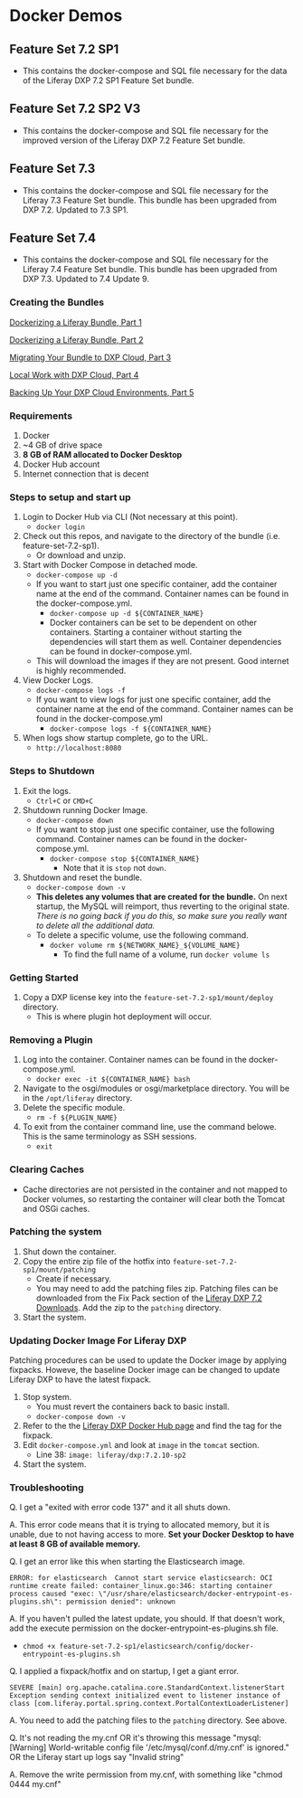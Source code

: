 # Docker Demos

## Feature Set 7.2 SP1
- This contains the docker-compose and SQL file necessary for the data of the Liferay DXP 7.2 SP1 Feature Set bundle.

## Feature Set 7.2 SP2 V3
- This contains the docker-compose and SQL file necessary for the improved version of the Liferay DXP 7.2 Feature Set bundle.

## Feature Set 7.3
- This contains the docker-compose and SQL file necessary for the Liferay 7.3 Feature Set bundle. This bundle has been upgraded from DXP 7.2. Updated to 7.3 SP1.

## Feature Set 7.4
- This contains the docker-compose and SQL file necessary for the Liferay 7.4 Feature Set bundle. This bundle has been upgraded from DXP 7.3. Updated to 7.4 Update 9.

### Creating the Bundles
[Dockerizing a Liferay Bundle, Part 1](https://liferay.dev/blogs/-/blogs/dockerizing-a-liferay-bundle-part-1)

[Dockerizing a Liferay Bundle, Part 2](https://liferay.dev/blogs/-/blogs/dockerizing-a-liferay-bundle-part-2)

[Migrating Your Bundle to DXP Cloud, Part 3](https://liferay.dev/blogs/-/blogs/migrating-your-bundle-to-dxp-cloud-part-3-)

[Local Work with DXP Cloud, Part 4](https://liferay.dev/blogs/-/blogs/local-work-with-dxp-cloud)

[Backing Up Your DXP Cloud Environments, Part 5](https://liferay.dev/blogs/-/blogs/backing-up-your-dxp-cloud-environments)

### Requirements
1. Docker
2. ~4 GB of drive space
3. **8 GB of RAM allocated to Docker Desktop**
4. Docker Hub account
5. Internet connection that is decent

### Steps to setup and start up
1. Login to Docker Hub via CLI (Not necessary at this point).
	- `docker login`
2. Check out this repos, and navigate to the directory of the bundle (i.e. feature-set-7.2-sp1).
	- Or download and unzip.
3. Start with Docker Compose in detached mode.
	- `docker-compose up -d`
	- If you want to start just one specific container, add the container name at the end of the command. Container names can be found in the docker-compose.yml.
		- `docker-compose up -d ${CONTAINER_NAME}`
		- Docker containers can be set to be dependent on other containers. Starting a container without starting the dependencies will start them as well. Container dependencies can be found in docker-compose.yml.
	- This will download the images if they are not present. Good internet is highly recommended.
4. View Docker Logs.
	- `docker-compose logs -f`
	- If you want to view logs for just one specific container, add the container name at the end of the command. Container names can be found in the docker-compose.yml
		- `docker-compose logs -f ${CONTAINER_NAME}`
5. When logs show startup complete, go to the URL.
	- `http://localhost:8080`
	
### Steps to Shutdown
1. Exit the logs.
	- `Ctrl+C` or `CMD+C`
2. Shutdown running Docker Image.
	- `docker-compose down`
	- If you want to stop just one specific container, use the following command. Container names can be found in the docker-compose.yml.
		- `docker-compose stop ${CONTAINER_NAME}`
			- Note that it is `stop` not `down`.
3. Shutdown and reset the bundle.
	- `docker-compose down -v`
	- **This deletes any volumes that are created for the bundle.** On next startup, the MySQL will reimport, thus reverting to the original state. *There is no going back if you do this, so make sure you really want to delete all the additional data.*
	- To delete a specific volume, use the following command.
		- `docker volume rm ${NETWORK_NAME}_${VOLUME_NAME}`
			- To find the full name of a volume, run `docker volume ls`
	
### Getting Started
1. Copy a DXP license key into the `feature-set-7.2-sp1/mount/deploy` directory.
	- This is where plugin hot deployment will occur.
	
### Removing a Plugin
1. Log into the container. Container names can be found in the docker-compose.yml.
	- `docker exec -it ${CONTAINER_NAME} bash`
2. Navigate to the osgi/modules or osgi/marketplace directory. You will be in the `/opt/liferay` directory.
3. Delete the specific module.
	- `rm -f ${PLUGIN_NAME}`
4. To exit from the container command line, use the command belowe. This is the same terminology as SSH sessions.
	- `exit`
	
### Clearing Caches
- Cache directories are not persisted in the container and not mapped to Docker volumes, so restarting the container will clear both the Tomcat and OSGi caches.

### Patching the system
1. Shut down the container.
2. Copy the entire zip file of the hotfix into `feature-set-7.2-sp1/mount/patching`
	- Create if necessary.
	- You may need to add the patching files zip. Patching files can be downloaded from the Fix Pack section of the [Liferay DXP 7.2 Downloads](https://help.liferay.com/hc/en-us/categories/360001749912). Add the zip to the `patching` directory.
3. Start the system.

### Updating Docker Image For Liferay DXP
Patching procedures can be used to update the Docker image by applying fixpacks. Howeve, the baseline Docker image can be changed to update Liferay DXP to have the latest fixpack.

1. Stop system.
	- You must revert the containers back to basic install.
	- `docker-compose down -v`
2. Refer to the the [Liferay DXP Docker Hub page](https://hub.docker.com/r/liferay/dxp/tags) and find the tag for the fixpack.
3. Edit `docker-compose.yml` and look at `image` in the `tomcat` section.
	- Line 38: `image: liferay/dxp:7.2.10-sp2`
4. Start the system.

	
### Troubleshooting
Q. I get a "exited with error code 137" and it all shuts down.

A. This error code means that it is trying to allocated memory, but it is unable, due to not having access to more. **Set your Docker Desktop to have at least 8 GB of available memory.**

Q. I get an error like this when starting the Elasticsearch image.

`ERROR: for elasticsearch  Cannot start service elasticsearch: OCI runtime create failed: container_linux.go:346: starting container process caused "exec: \"/usr/share/elasticsearch/docker-entrypoint-es-plugins.sh\": permission denied": unknown`

A. If you haven't pulled the latest update, you should. If that doesn't work, add the execute permission on the docker-entrypoint-es-plugins.sh file.
- `chmod +x feature-set-7.2-sp1/elasticsearch/config/docker-entrypoint-es-plugins.sh`

Q. I applied a fixpack/hotfix and on startup, I get a giant error.

`SEVERE [main] org.apache.catalina.core.StandardContext.listenerStart Exception sending context initialized event to listener instance of class [com.liferay.portal.spring.context.PortalContextLoaderListener]`

A. You need to add the patching files to the `patching` directory. See above.

Q. It's not reading the my.cnf OR it's throwing this message "mysql: [Warning] World-writable config file '/etc/mysql/conf.d/my.cnf' is ignored." OR the Liferay start up logs say "Invalid string"

A. Remove the write permission from my.cnf, with something like "chmod 0444 my.cnf"
